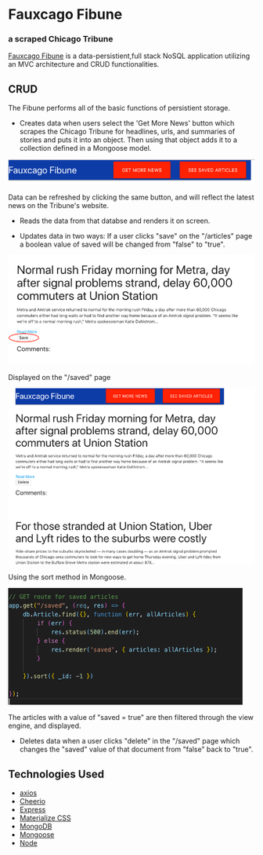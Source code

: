 # Fauxcago Fibune
### a scraped Chicago Tribune

[Fauxcago Fibune](#) is a data-persistient,full stack  NoSQL  application utilizing an MVC architecture and CRUD functionalities. 

## CRUD 

The Fibune performs all of the basic functions of persistient storage. 


*  Creates data when users select the 'Get More News' button which scrapes the Chicago Tribune for headlines, urls, and summaries of stories and puts it into an object. Then using that object adds it to a collection defined in a Mongoose model. 

![](Images/scrape_save.png)

Data can be refreshed by clicking the same button, and will reflect the latest news on the Tribune's website. 

*  Reads the data from that databse and renders it on screen. 


*  Updates data in two ways: If a user clicks "save" on the "/articles" page a boolean value of saved will be changed from "false" to "true".

![](Images/save_button.png)

Displayed on the "/saved" page


![](Images/Sorted_result_saved.png)

Using the sort method in Mongoose. 

![](Images/sort_code.png)



 The articles with a value of "saved = true" are then filtered through the view engine, and displayed. 
 
 * Deletes data when a user clicks "delete" in the "/saved" page which changes the "saved" value of that document from "false" back to "true". 


## Technologies Used
* [axios](https://github.com/axios/axios)
* [Cheerio](https://github.com/cheeriojs/cheerio)
* [Express](https://expressjs.com/)
* [Materialize CSS](https://materializecss.com/)
* [MongoDB](https://www.mongodb.com/)
* [Mongoose](https://mongoosejs.com/)
* [Node](https://nodejs.org/en/)

